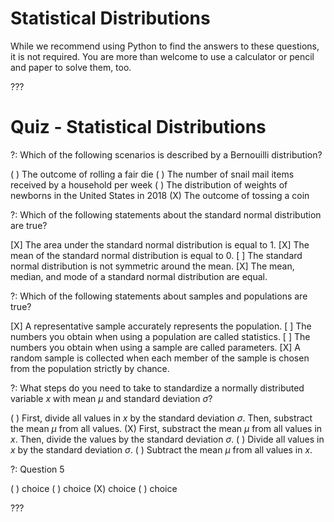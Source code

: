 # Statistical Distributions

While we recommend using Python to find the answers to these questions, it is not required. You are more than welcome to use a calculator or pencil and paper to solve them, too.

???

# Quiz - Statistical Distributions

?: Which of the following scenarios is described by a Bernouilli distribution?

( ) The outcome of rolling a fair die
( ) The number of snail mail items received by a household per week
( ) The distribution of weights of newborns in the United States in 2018
(X) The outcome of tossing a coin

?: Which of the following statements about the standard normal distribution are true?

[X] The area under the standard normal distribution is equal to 1.
[X] The mean of the standard normal distribution is equal to 0.
[ ] The standard normal distribution is not symmetric around the mean.
[X] The mean, median, and mode of a standard normal distribution are equal.

?: Which of the following statements about samples and populations are true?

[X] A representative sample accurately represents the population.
[ ] The numbers you obtain when using a population are called statistics.
[ ] The numbers you obtain when using a sample are called parameters.
[X] A random sample is collected when each member of the sample is chosen from the population strictly by chance.

?: What steps do you need to take to standardize a normally distributed variable $x$ with mean $\mu$ and standard deviation $\sigma$?

( ) First, divide all values in $x$ by the standard deviation $\sigma$. Then, substract the mean $\mu$ from all values.
(X) First, substract the mean $\mu$ from all values in $x$. Then, divide the values by the standard deviation $\sigma$.
( ) Divide all values in $x$ by the standard deviation $\sigma$. 
( ) Subtract the mean $\mu$ from all values in $x$. 

?: Question 5 

( ) choice
( ) choice
(X) choice
( ) choice

???